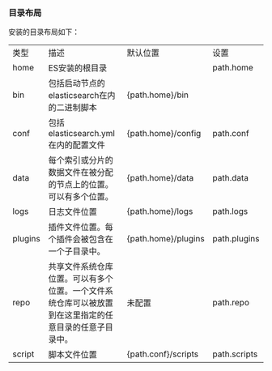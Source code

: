 ### 目录布局

安装的目录布局如下：

<table style="border-collapse:collapse;">
<tr>
<td>类型</td>
<td>描述</td>
<td>默认位置</td>
<td>设置</td>
</tr>
<tr>
<td>home</td>
<td>ES安装的根目录</td>
<td></td>
<td>path.home</td>
</tr>
<tr>
<td>bin</td>
<td>包括启动节点的elasticsearch在内的二进制脚本</td>
<td>{path.home}/bin</td>
<td></td>
</tr>
<tr>
<td>conf</td>
<td>包括elasticsearch.yml在内的配置文件</td>
<td>{path.home}/config</td>
<td>path.conf</td>
</tr>
<tr>
<td>data</td>
<td>每个索引或分片的数据文件在被分配的节点上的位置。可以有多个位置。</td>
<td>{path.home}/data</td>
<td>path.data</td>
</tr>
<tr>
<td>logs</td>
<td>日志文件位置</td>
<td>{path.home}/logs</td>
<td>path.logs</td>
</tr>
<tr>
<td>plugins</td>
<td>插件文件位置。每个插件会被包含在一个子目录中。</td>
<td>{path.home}/plugins</td>
<td>path.plugins</td>
</tr>
<tr>
<td>repo</td>
<td>共享文件系统仓库位置。可以有多个位置。一个文件系统仓库可以被放置到在这里指定的任意目录的任意子目录中。</td>
<td>未配置</td>
<td>path.repo</td>
</tr>
<tr>
<td>script</td>
<td>脚本文件位置</td>
<td>{path.conf}/scripts</td>
<td>path.scripts</td>
</tr>
</table>
